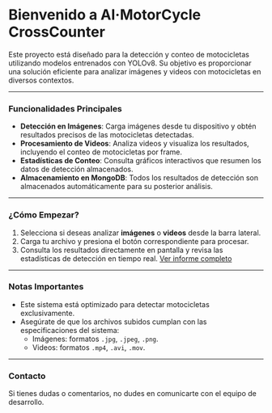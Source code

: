 # Bienvenido a AI·MotorCycle CrossCounter
Este proyecto está diseñado para la detección y conteo de motocicletas utilizando modelos entrenados con YOLOv8. Su objetivo es proporcionar una solución eficiente para analizar imágenes y videos con motocicletas en diversos contextos.

---

### Funcionalidades Principales

- **Detección en Imágenes**: Carga imágenes desde tu dispositivo y obtén resultados precisos de las motocicletas detectadas.
- **Procesamiento de Videos**: Analiza videos y visualiza los resultados, incluyendo el conteo de motocicletas por frame.
- **Estadísticas de Conteo**: Consulta gráficos interactivos que resumen los datos de detección almacenados.
- **Almacenamiento en MongoDB**: Todos los resultados de detección son almacenados automáticamente para su posterior análisis.

---

### ¿Cómo Empezar?

1. Selecciona si deseas analizar **imágenes** o **videos** desde la barra lateral.
2. Carga tu archivo y presiona el botón correspondiente para procesar.
3. Consulta los resultados directamente en pantalla y revisa las estadísticas de detección en tiempo real.
[Ver informe completo](docs/INFORME.pdf)
---

### Notas Importantes

- Este sistema está optimizado para detectar motocicletas exclusivamente.
- Asegúrate de que los archivos subidos cumplan con las especificaciones del sistema:
  - Imágenes: formatos `.jpg`, `.jpeg`, `.png`.
  - Videos: formatos `.mp4`, `.avi`, `.mov`.

---

### Contacto

Si tienes dudas o comentarios, no dudes en comunicarte con el equipo de desarrollo.
